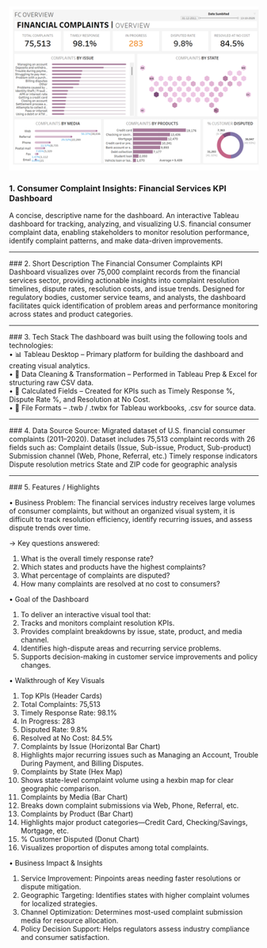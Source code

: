
![IMG](https://github.com/mitali-12-3/Tableau-dashboard-Financial-Consumer-Complaints/blob/main/output.png)
### 1.	Consumer Complaint Insights: Financial Services KPI Dashboard
A concise, descriptive name for the dashboard.
An interactive Tableau dashboard for tracking, analyzing, and visualizing U.S. financial consumer complaint data, enabling stakeholders to monitor resolution performance, identify complaint patterns, and make data-driven improvements.
<hr>
### 2.	Short Description
The Financial Consumer Complaints KPI Dashboard visualizes over 75,000 complaint records from the financial services sector, providing actionable insights into complaint resolution timelines, dispute rates, resolution costs, and issue trends. Designed for regulatory bodies, customer service teams, and analysts, the dashboard facilitates quick identification of problem areas and performance monitoring across states and product categories.
<hr>
### 3.	Tech Stack
The dashboard was built using the following tools and technologies:<br>
• 📊 Tableau Desktop – Primary platform for building the dashboard and creating visual analytics.<br>
• 🧹 Data Cleaning & Transformation – Performed in Tableau Prep & Excel for structuring raw CSV data.<br>
• 🧮 Calculated Fields – Created for KPIs such as Timely Response %, Dispute Rate %, and Resolution at No Cost.<br>
• 📁 File Formats – .twb / .twbx for Tableau workbooks, .csv for source data.
<hr>
### 4.	Data Source
Source: Migrated dataset of U.S. financial consumer complaints (2011–2020).
Dataset includes 75,513 complaint records with 26 fields such as:
Complaint details (Issue, Sub-issue, Product, Sub-product)
Submission channel (Web, Phone, Referral, etc.)
Timely response indicators
Dispute resolution metrics
State and ZIP code for geographic analysis
<hr>
### 5.	Features / Highlights

• Business Problem: 
The financial services industry receives large volumes of consumer complaints, but without an organized visual system, it is difficult to track resolution efficiency, identify recurring issues, and assess dispute trends over time.

-> Key questions answered:
1. What is the overall timely response rate?
2. Which states and products have the highest complaints?
3. What percentage of complaints are disputed?
4. How many complaints are resolved at no cost to consumers?
   
• Goal of the Dashboard
1. To deliver an interactive visual tool that:
2. Tracks and monitors complaint resolution KPIs.
3. Provides complaint breakdowns by issue, state, product, and media channel.
4. Identifies high-dispute areas and recurring service problems.
5. Supports decision-making in customer service improvements and policy changes.

• Walkthrough of Key Visuals
1. Top KPIs (Header Cards)
2. Total Complaints: 75,513
3. Timely Response Rate: 98.1%
4. In Progress: 283
5. Disputed Rate: 9.8%
6. Resolved at No Cost: 84.5%
7. Complaints by Issue (Horizontal Bar Chart)
8. Highlights major recurring issues such as Managing an Account, Trouble During Payment, and Billing Disputes.
9. Complaints by State (Hex Map)
10. Shows state-level complaint volume using a hexbin map for clear geographic comparison.
11. Complaints by Media (Bar Chart)
12. Breaks down complaint submissions via Web, Phone, Referral, etc.
13. Complaints by Product (Bar Chart)
14. Highlights major product categories—Credit Card, Checking/Savings, Mortgage, etc.
15. % Customer Disputed (Donut Chart)
16. Visualizes proportion of disputes among total complaints.

• Business Impact & Insights
1. Service Improvement: Pinpoints areas needing faster resolutions or dispute mitigation.
2. Geographic Targeting: Identifies states with higher complaint volumes for localized strategies.
3. Channel Optimization: Determines most-used complaint submission media for resource allocation.
4. Policy Decision Support: Helps regulators assess industry compliance and consumer satisfaction.
